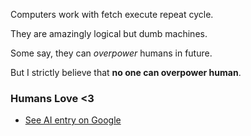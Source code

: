 Computers work with fetch execute repeat cycle.

They are amazingly logical but dumb machines.

Some say, they can *overpower* humans in future. 

But I strictly believe that **no one can overpower human**.

### Humans Love <3

- [See AI entry on Google](https://google.com/search?q="ai")